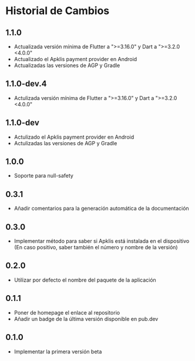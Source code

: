 # Historial de Cambios

## 1.1.0

* Actualizada versión mínima de Flutter a  ">=3.16.0" y Dart a ">=3.2.0 <4.0.0"
* Actualizado el Apklis payment provider en Android
* Actualizadas las versiones de AGP y Gradle

## 1.1.0-dev.4

* Actulizada versión mínima de Flutter a  ">=3.16.0" y Dart a ">=3.2.0 <4.0.0"

## 1.1.0-dev

* Actulizado el Apklis payment provider en Android
* Actulizadas las versiones de AGP y Gradle

## 1.0.0

* Soporte para null-safety

## 0.3.1

* Añadir comentarios para la generación automática de la documentación

## 0.3.0

* Implementar método para saber si Apklis está instalada en el dispositivo (En caso positivo, saber también el número y nombre de la versión)

## 0.2.0

* Utilizar por defecto el nombre del paquete de la aplicación

## 0.1.1

* Poner de homepage el enlace al repositorio
* Añadir un badge de la última versión disponible en pub.dev

## 0.1.0

* Implementar la primera versión beta
